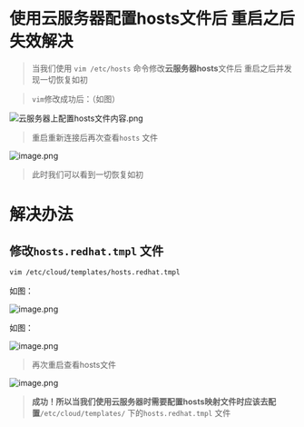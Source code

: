 # 使用云服务器配置hosts文件后 重启之后失效解决

> 当我们使用 `vim /etc/hosts` 命令修改**云服务器hosts**文件后 重启之后并发现一切恢复如初
> 

> `vim`修改成功后：（如图）
> 

![云服务器上配置hosts文件内容.png](云服务器上配置hosts文件内容.png)

> 重启重新连接后再次查看`hosts` 文件
> 

![image.png](重启后使用cat命令再次查看hosts文件内容.png)

> 此时我们可以看到一切恢复如初
> 

# 解决办法

## 修改`hosts.redhat.tmpl` 文件

```bash
vim /etc/cloud/templates/hosts.redhat.tmpl 
```

如图：

![image.png](云服务器上正确修改hosts文件位置.png)

如图：

![image.png](云服务器上正确修改hosts文件内容.png)

> 再次重启查看hosts文件
> 

![image.png](cat命令查看hosts文件内容.png)

> **成功！所以当我们使用云服务器时需要配置hosts映射文件时应该去配置**`/etc/cloud/templates/` 下的`hosts.redhat.tmpl`  文件
>